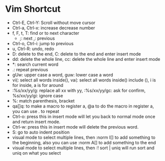 # Vim Shortcut

- Ctrl-E, Ctrl-Y: Scroll without move cursor
- Ctrl-a, Ctrl-x: increase decrease number
- f, F, t, T: find or to next character
    - ;: next ,: previous
- Ctrl-o, Ctrl-i: jump to previous
- u, Ctrl-R: undo, redo
- D: delete to the end, C: delete to the end and enter insert mode
- dd: delete the whole line, cc: delete the whole line and enter insert mode
- *: search current word
- .: repeat previous
- gUw: upper case a word, guw: lower case a word
- vi(: select all words inside(),  va(: select all words inside() include (),  i is for inside, a is for around
- :%s/xx/yy/g: replace all xx with yy,  :%s/xx/yy/gc: ask for confirm, %s/xx/yy/gi: ignore case
- %: match parenthesis, bracket
- qa[]q: to make a macro to register a,  @a to do the macro in register a, you can use . to repeat
- Ctrl-o: press this in insert mode will let you back to normal mode once and return insert mode.
- Ctrl-w: press this in insert mode will delete the previous word.
- S: go to auto indent position
- visual mode to select multiple lines, then :norm I[] to add something to the beginning, also you can use :norm A[] to add something to the end
- visual mode to select multiple lines, then :! sort | uniq will run sort and uniq on what you select